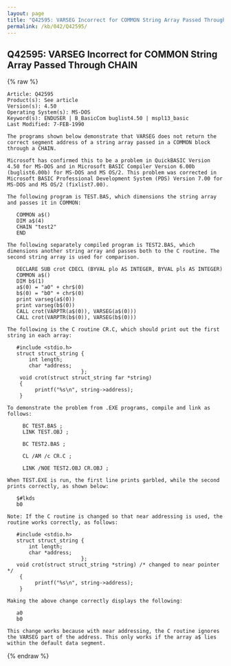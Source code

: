 ```yaml
---
layout: page
title: "Q42595: VARSEG Incorrect for COMMON String Array Passed Through CHAIN"
permalink: /kb/042/Q42595/
---
```


## Q42595: VARSEG Incorrect for COMMON String Array Passed Through CHAIN

{% raw %}

	Article: Q42595
	Product(s): See article
	Version(s): 4.50
	Operating System(s): MS-DOS
	Keyword(s): ENDUSER | B_BasicCom buglist4.50 | mspl13_basic
	Last Modified: 7-FEB-1990
	
	The programs shown below demonstrate that VARSEG does not return the
	correct segment address of a string array passed in a COMMON block
	through a CHAIN.
	
	Microsoft has confirmed this to be a problem in QuickBASIC Version
	4.50 for MS-DOS and in Microsoft BASIC Compiler Version 6.00b
	(buglist6.00b) for MS-DOS and MS OS/2. This problem was corrected in
	Microsoft BASIC Professional Development System (PDS) Version 7.00 for
	MS-DOS and MS OS/2 (fixlist7.00).
	
	The following program is TEST.BAS, which dimensions the string array
	and passes it in COMMON:
	
	   COMMON a$()
	   DIM a$(4)
	   CHAIN "test2"
	   END
	
	The following separately compiled program is TEST2.BAS, which
	dimensions another string array and passes both to the C routine. The
	second string array is used for comparison.
	
	   DECLARE SUB crot CDECL (BYVAL plo AS INTEGER, BYVAL pls AS INTEGER)
	   COMMON a$()
	   DIM b$(1)
	   a$(0) = "a0" + chr$(0)
	   b$(0) = "b0" + chr$(0)
	   print varseg(a$(0))
	   print varseg(b$(0))
	   CALL crot(VARPTR(a$(0)), VARSEG(a$(0)))
	   CALL crot(VARPTR(b$(0)), VARSEG(b$(0)))
	
	The following is the C routine CR.C, which should print out the first
	string in each array:
	
	   #include <stdio.h>
	   struct struct_string {
	       int length;
	       char *address;
	                        };
	    void crot(struct struct_string far *string)
	    {
	         printf("%s\n", string->address);
	    }
	
	To demonstrate the problem from .EXE programs, compile and link as
	follows:
	
	     BC TEST.BAS ;
	     LINK TEST.OBJ ;
	
	     BC TEST2.BAS ;
	
	     CL /AM /c CR.C ;
	
	     LINK /NOE TEST2.OBJ CR.OBJ ;
	
	When TEST.EXE is run, the first line prints garbled, while the second
	prints correctly, as shown below:
	
	   $#lkds
	   b0
	
	Note: If the C routine is changed so that near addressing is used, the
	routine works correctly, as follows:
	
	   #include <stdio.h>
	   struct struct_string {
	       int length;
	       char *address;
	                        };
	   void crot(struct struct_string *string) /* changed to near pointer */
	    {
	         printf("%s\n", string->address);
	    }
	
	Making the above change correctly displays the following:
	
	   a0
	   b0
	
	This change works because with near addressing, the C routine ignores
	the VARSEG part of the address. This only works if the array a$ lies
	within the default data segment.

{% endraw %}
